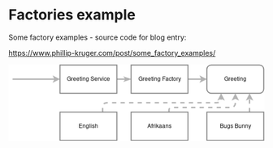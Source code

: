 # Factories example
Some factory examples - source code for blog entry:

https://www.phillip-kruger.com/post/some_factory_examples/

![](HighLevel.png)
